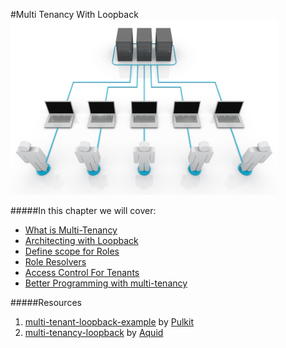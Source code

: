 #Multi Tenancy With Loopback
![](/assets/multitenancy.jpg)

#####In this chapter we will cover:
* [What is Multi-Tenancy](multi-tenancy-with-loopback/what-is-multi-tenancy.md)
* [Architecting with Loopback](multi-tenancy-with-loopback/architecting-with-loopback.md)
* [Define scope for Roles](multi-tenancy-with-loopback/define-scope-for-roles.md)
* [Role Resolvers](multi-tenancy-with-loopback/role-resolvers.md)
* [Access Control For Tenants](multi-tenancy-with-loopback/access-control-for-tenants.md)
* [Better Programming with multi-tenancy](multi-tenancy-with-loopback/better-programming-with-multi-tenancy.md)


#####Resources
1. [multi-tenant-loopback-example](https://github.com/ShoppinPal/multi-tenant-loopback-example#multi-tenant-loopback-example) by [Pulkit](https://github.com/pulkitsinghal)
2. [multi-tenancy-loopback](https://github.com/aquid/multi-tenancy-loopback) by [Aquid](https://github.com/aquid)

